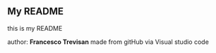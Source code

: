 ## My README

this is my README

author: **Francesco Trevisan** made from gitHub via Visual studio code
